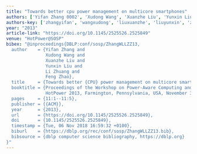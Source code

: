 ```yaml
---
title: "Towards better cpu power management on multicore smartphones"
authors: ['Yifan Zhang 0002', 'Xudong Wang', 'Xuanzhe Liu', 'Yunxin Liu', 'Li Zhuang', 'Feng Zhao']
authors-key: ['zhangyifan', 'wangxudong', 'liuxuanzhe', 'liuyunxin', 'zhuangli', 'zhaofeng']
year: "2013"
article-link: "https://doi.org/10.1145/2525526.2525849"
venue: "HotPower@SOSP"
bibex: "@inproceedings{DBLP:conf/sosp/ZhangWLLZZ13,
  author    = {Yifan Zhang and
               Xudong Wang and
               Xuanzhe Liu and
               Yunxin Liu and
               Li Zhuang and
               Feng Zhao},
  title     = {Towards better {CPU} power management on multicore smartphones},
  booktitle = {Proceedings of the Workshop on Power-Aware Computing and Systems,
               HotPower 2013, Farmington, Pennsylvania, USA, November 3-6, 2013},
  pages     = {11:1--11:5},
  publisher = {{ACM}},
  year      = {2013},
  url       = {https://doi.org/10.1145/2525526.2525849},
  doi       = {10.1145/2525526.2525849},
  timestamp = {Tue, 06 Nov 2018 16:59:32 +0100},
  biburl    = {https://dblp.org/rec/conf/sosp/ZhangWLLZZ13.bib},
  bibsource = {dblp computer science bibliography, https://dblp.org}
}"
---
```

